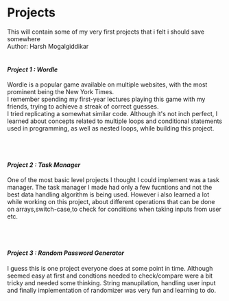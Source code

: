 # Projects
This will contain some of my very first projects that i felt i should save somewhere
<br>
Author: Harsh Mogalgiddikar
<br>
<br>
<h4><b><i>Project 1 : Wordle</i></b></h4>
<p>
  Wordle is a popular game available on multiple websites, with the most prominent being the New York Times.<br>
  I remember spending my first-year lectures playing this game with my friends, trying to achieve a streak of correct guesses.<br>
  I tried replicating a somewhat similar code. Although it's not inch perfect, I learned about concepts related to multiple loops and conditional statements used in programming, as well as nested loops, while building this project.
</p>
<br>
<br>
<h4><b><i>Project 2 : Task Manager</i></b></h4>
<p>
  One of the most basic level projects I thought I could implement was a task manager. The task manager I made had only a few fucntions and not the best data handling algorithm is being used. However i also learned a lot while working on this project, about different operations that can be done on arrays,switch-case,to check for conditions when taking inputs from user etc.  
</p>
<br>
<br>
<h4><b><i>Project 3 : Random Password Generator</i></b></h4>
<p>
  I guess this is one project everyone does at some point in time. Although seemed easy at first and condtions needed to check/compare were a bit tricky and needed some thinking. String manupilation, handling user input and finally implementation of randomizer was very fun and learning to do. 
</p>
